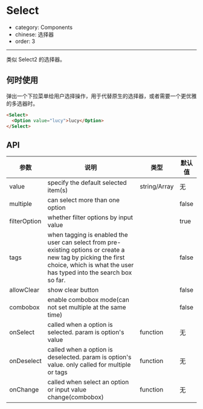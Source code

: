 # Select

- category: Components
- chinese: 选择器
- order: 3

---

类似 Select2 的选择器。

## 何时使用

弹出一个下拉菜单给用户选择操作，用于代替原生的选择器，或者需要一个更优雅的多选器时。

```html
<Select>
  <Option value="lucy">lucy</Option>
</Select>
```

## API

| 参数     | 说明           | 类型     | 默认值       |
|----------|----------------|----------|--------------|
| value    | specify the default selected item(s) | string/Array<String>   |  无  |
| multiple   | can select more than one option |   | false |
| filterOption | whether filter options by input value |  | true     |
| tags | when tagging is enabled the user can select from pre-existing options or create a new tag by picking the first choice, which is what the user has typed into the search box so far. | |false |
| allowClear | show clear button | | false |
| combobox | enable combobox mode(can not set multiple at the same time) | | false |
| onSelect | called when a option is selected. param is option's value | function | 无   |
| onDeselect | called when a option is deselected. param is option's value. only called for multiple or tags | function | 无   |
| onChange | called when select an option or input value change(combobox) | function | 无 |

